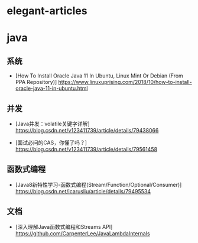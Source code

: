 # elegant-articles

# java
 ## 系统
 - [How To Install Oracle Java 11 In Ubuntu, Linux Mint Or Debian (From PPA Repository)] https://www.linuxuprising.com/2018/10/how-to-install-oracle-java-11-in-ubuntu.html

 ## 并发
 - [Java并发：volatile关键字详解] https://blog.csdn.net/v123411739/article/details/79438066

 - [面试必问的CAS，你懂了吗？] https://blog.csdn.net/v123411739/article/details/79561458
 
 ## 函数式编程
 
 - [Java8新特性学习-函数式编程(Stream/Function/Optional/Consumer)] https://blog.csdn.net/icarusliu/article/details/79495534

## 文档

- [深入理解Java函数式编程和Streams API] https://github.com/CarpenterLee/JavaLambdaInternals
